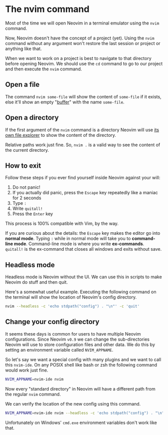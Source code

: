 # The nvim command

Most of the time we will open Neovim in a terminal emulator using the `nvim` command.

Now, Neovim doesn't have the concept of a project (yet). Using the `nvim` command without any argument won't restore the last session or project or anything like that.

When we want to work on a project is best to navigate to that directory before opening Neovim. We should use the `cd` command to go to our project and then execute the `nvim` command.

## Open a file

The command `nvim some-file` will show the content of `some-file` if it exists, else it'll show an empty "[buffer](./edit-multiple-files#buffers-windows-and-tabs)" with the name `some-file`.

## Open a directory

If the first argument of the `nvim` command is a directory Neovim will use [its own file explorer](./file-manager#what-s-netrw) to show the content of the directory.

Relative paths work just fine. So, `nvim .` is a valid way to see the content of the current directory.

## How to exit

Follow these steps if you ever find yourself inside Neovim against your will:

1. Do not panic!
2. If you actually did panic, press the `Escape` key repeatedly like a maniac for 2 seconds
3. Type `:`
4. Write `quitall!`
5. Press the `Enter` key

This process is 100% compatible with Vim, by the way.

If you are curious about the details: the `Escape` key makes the editor go into **normal mode**. Typing `:` while in normal mode will take you to **command-line mode**. Command-line mode is where you write **ex-commands**. `quitall!` is the ex-command that closes all windows and exits without save.

## Headless mode

Headless mode is Neovim without the UI. We can use this in scripts to make Neovim do stuff and then quit.

Here's a somewhat useful example. Executing the following command on the terminal will show the location of Neovim's config directory.

```sh
nvim --headless -c 'echo stdpath("config") . "\n"' -c 'quit'
```

## Change your config directory

It seems these days is common for users to have multiple Neovim configurations. Since Neovim `v0.9` we can change the sub-directories Neovim will use to store configuration files and other data. We do this by setting an environment variable called `NVIM_APPNAME`.

So let's say we want a special config with many plugins and we want to call this `nvim-ide`. On any POSIX shell like bash or zsh the following command would work just fine.

```sh
NVIM_APPNAME=nvim-ide nvim
```

Now every "standard directory" in Neovim will have a different path from the regular `nvim` command.

We can verify the location of the new config using this command.

```sh
NVIM_APPNAME=nvim-ide nvim --headless -c 'echo stdpath("config") . "\n"' -c 'quit'
```

Unfortunately on Windows' `cmd.exe` environment variables don't work like that.

